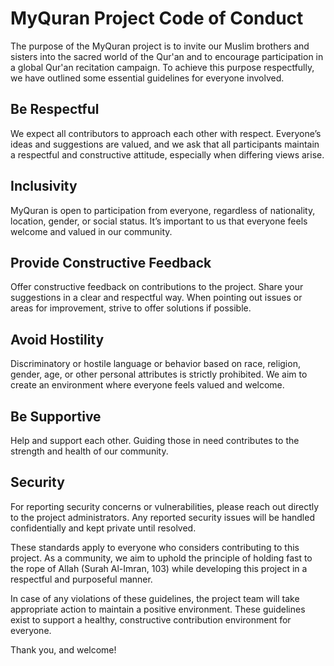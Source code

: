 # MyQuran Project Code of Conduct

The purpose of the MyQuran project is to invite our Muslim brothers and sisters into the sacred world of the Qur'an and to encourage participation in a global Qur'an recitation campaign. To achieve this purpose respectfully, we have outlined some essential guidelines for everyone involved.

## Be Respectful
We expect all contributors to approach each other with respect. Everyone’s ideas and suggestions are valued, and we ask that all participants maintain a respectful and constructive attitude, especially when differing views arise.

## Inclusivity
MyQuran is open to participation from everyone, regardless of nationality, location, gender, or social status. It’s important to us that everyone feels welcome and valued in our community.

## Provide Constructive Feedback
Offer constructive feedback on contributions to the project. Share your suggestions in a clear and respectful way. When pointing out issues or areas for improvement, strive to offer solutions if possible.

## Avoid Hostility
Discriminatory or hostile language or behavior based on race, religion, gender, age, or other personal attributes is strictly prohibited. We aim to create an environment where everyone feels valued and welcome.

## Be Supportive
Help and support each other. Guiding those in need contributes to the strength and health of our community.

## Security
For reporting security concerns or vulnerabilities, please reach out directly to the project administrators. Any reported security issues will be handled confidentially and kept private until resolved.

These standards apply to everyone who considers contributing to this project. As a community, we aim to uphold the principle of holding fast to the rope of Allah (Surah Al-Imran, 103) while developing this project in a respectful and purposeful manner.

In case of any violations of these guidelines, the project team will take appropriate action to maintain a positive environment. These guidelines exist to support a healthy, constructive contribution environment for everyone.

Thank you, and welcome!

